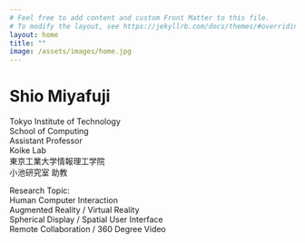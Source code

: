 ```yaml
---
# Feel free to add content and custom Front Matter to this file.
# To modify the layout, see https://jekyllrb.com/docs/themes/#overriding-theme-defaults
layout: home
title: ""
image: /assets/images/home.jpg
---
```

# Shio Miyafuji
Tokyo Institute of Technology<br>
School of Computing<br>
Assistant Professor<br>
Koike Lab<br>
東京工業大学情報理工学院 <br>
小池研究室 助教<br>

Research Topic:<br>
Human Computer Interaction <br>
Augmented Reality / Virtual Reality <br>
Spherical Display / Spatial User Interface <br>
Remote Collaboration / 360 Degree Video